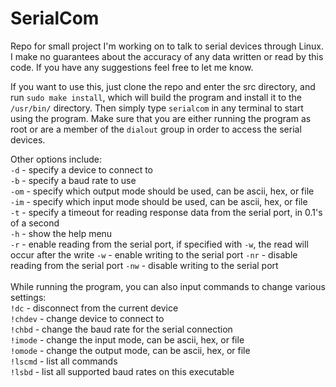 # SerialCom
Repo for small project I'm working on to talk to serial devices through Linux.  I make no guarantees about the accuracy of any data written or read by this code.  If you have any suggestions feel free to let me know.

If you want to use this, just clone the repo and enter the src directory, and run `sudo make install`, which will build the program and install it to the `/usr/bin/` directory.  Then simply type `serialcom` in any terminal to start using the program.  Make sure that you are either running the program as root or are a member of the `dialout` group in order to access the serial devices.

Other options include:<br>
`-d` - specify a device to connect to<br>
`-b` - specify a baud rate to use<br>
`-om` - specify which output mode should be used, can be ascii, hex, or file<br>
`-im` - specify which input mode should be used, can be ascii, hex, or file<br>
`-t` - specify a timeout for reading response data from the serial port, in 0.1's of a second<br>
`-h` - show the help menu<br>
`-r` - enable reading from the serial port, if specified with `-w`, the read will occur after the write
`-w` - enable writing to the serial port
`-nr` - disable reading from the serial port
`-nw` - disable writing to the serial port
<br>
<br>
While running the program, you can also input commands to change various settings:<br>
`!dc` - disconnect from the current device<br>
`!chdev` - change device to connect to<br>
`!chbd` - change the baud rate for the serial connection<br>
`!imode` - change the input mode, can be ascii, hex, or file<br>
`!omode` - change the output mode, can be ascii, hex, or file<br>
`!lscmd` - list all commands<br>
`!lsbd` - list all supported baud rates on this executable<br>
